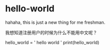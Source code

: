 # hello-world
hahaha, this is just a new thing for me freshman.

我想知道注册用户的时候为什么不能用中文呢？

hello_world = ' hello world '
print(hello_world)
